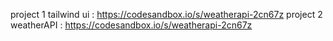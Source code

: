 project 1 tailwind ui : https://codesandbox.io/s/weatherapi-2cn67z 
project 2 weatherAPI : https://codesandbox.io/s/weatherapi-2cn67z

